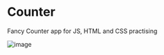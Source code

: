# Counter
Fancy Counter app for JS, HTML and CSS practising

![image](https://github.com/ZanaColak/Counter/assets/113145034/396acfc1-0bac-4b62-8c17-694c4abd718a)

